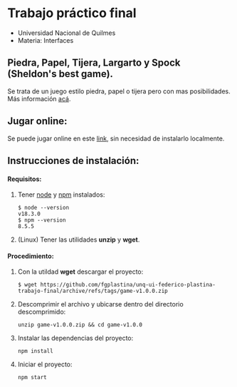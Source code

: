 # Trabajo práctico final
* Universidad Nacional de Quilmes
* Materia: Interfaces


## Piedra, Papel, Tijera, Largarto y Spock (Sheldon's best game).
Se trata de un juego estilo piedra, papel o tijera pero con mas posibilidades. Más información [acá][wiki]. 


## Jugar online:
Se puede jugar online en este [link][online], sin necesidad de instalarlo localmente.


## Instrucciones de instalación:
#### Requisitos:
1. Tener [node](https://nodejs.org/en/download/) y [npm](https://nodejs.org/en/download/)  instalados:

    ```shell
    $ node --version
    v18.3.0
    $ npm --version
    8.5.5
    ```
2. (Linux) Tener las utilidades __unzip__ y __wget__. 


#### Procedimiento:
1. Con la utildad __wget__ descargar el proyecto:
    ```
    $ wget https://github.com/fgplastina/unq-ui-federico-plastina-trabajo-final/archive/refs/tags/game-v1.0.0.zip
    ```
2. Descomprimir el archivo y ubicarse dentro del directorio descomprimido:
    ```
    unzip game-v1.0.0.zip && cd game-v1.0.0
    ```
3. Instalar las dependencias del proyecto:
    ```
    npm install
    ```
4. Iniciar el proyecto:
    ```
    npm start
    ```

[wiki]: https://bigbangtheory.fandom.com/wiki/Rock,_Paper,_Scissors,_Lizard,_Spock
[online]: https://fgplastina.github.io/unq-ui-federico-plastina-trabajo-final/

